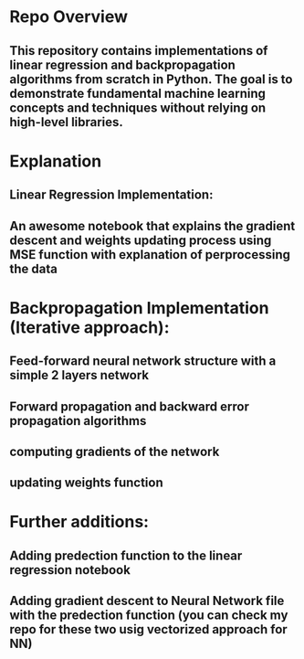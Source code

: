 # Repo Overview
## This repository contains implementations of linear regression and backpropagation algorithms from scratch in Python. The goal is to demonstrate fundamental machine learning concepts and techniques without relying on high-level libraries.

# Explanation
## Linear Regression Implementation:
## An awesome notebook that explains the gradient descent and weights updating process using MSE function with explanation of perprocessing the data
# Backpropagation Implementation (Iterative approach):
## Feed-forward neural network structure with a simple 2 layers network 
## Forward propagation and backward error propagation algorithms
## computing gradients of the network 
## updating weights function 
# Further additions:
## Adding predection function to the linear regression notebook 
## Adding gradient descent to Neural Network file with the predection function (you can check my repo for these two usig vectorized approach for NN)
